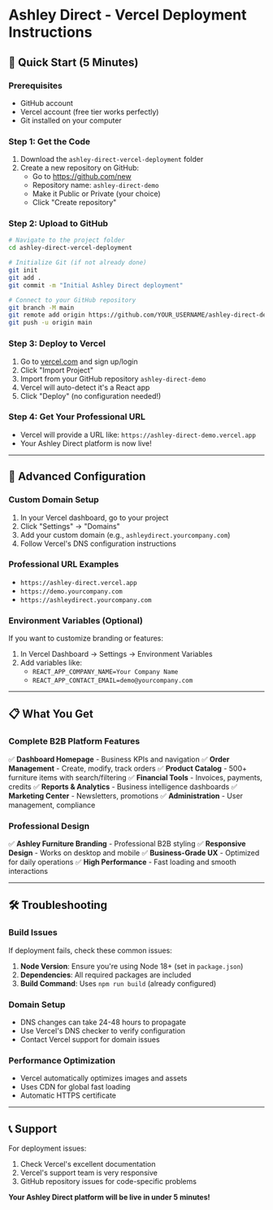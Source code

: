 # Ashley Direct - Vercel Deployment Instructions

## 🚀 Quick Start (5 Minutes)

### Prerequisites
- GitHub account
- Vercel account (free tier works perfectly)
- Git installed on your computer

### Step 1: Get the Code
1. Download the `ashley-direct-vercel-deployment` folder
2. Create a new repository on GitHub:
   - Go to https://github.com/new
   - Repository name: `ashley-direct-demo`
   - Make it Public or Private (your choice)
   - Click "Create repository"

### Step 2: Upload to GitHub
```bash
# Navigate to the project folder
cd ashley-direct-vercel-deployment

# Initialize Git (if not already done)
git init
git add .
git commit -m "Initial Ashley Direct deployment"

# Connect to your GitHub repository
git branch -M main
git remote add origin https://github.com/YOUR_USERNAME/ashley-direct-demo.git
git push -u origin main
```

### Step 3: Deploy to Vercel
1. Go to [vercel.com](https://vercel.com) and sign up/login
2. Click "Import Project"
3. Import from your GitHub repository `ashley-direct-demo`
4. Vercel will auto-detect it's a React app
5. Click "Deploy" (no configuration needed!)

### Step 4: Get Your Professional URL
- Vercel will provide a URL like: `https://ashley-direct-demo.vercel.app`
- Your Ashley Direct platform is now live!

---

## 🎯 Advanced Configuration

### Custom Domain Setup
1. In your Vercel dashboard, go to your project
2. Click "Settings" → "Domains"
3. Add your custom domain (e.g., `ashleydirect.yourcompany.com`)
4. Follow Vercel's DNS configuration instructions

### Professional URL Examples
- `https://ashley-direct.vercel.app`
- `https://demo.yourcompany.com`
- `https://ashleydirect.yourcompany.com`

### Environment Variables (Optional)
If you want to customize branding or features:
1. In Vercel Dashboard → Settings → Environment Variables
2. Add variables like:
   - `REACT_APP_COMPANY_NAME=Your Company Name`
   - `REACT_APP_CONTACT_EMAIL=demo@yourcompany.com`

---

## 📋 What You Get

### Complete B2B Platform Features
✅ **Dashboard Homepage** - Business KPIs and navigation
✅ **Order Management** - Create, modify, track orders
✅ **Product Catalog** - 500+ furniture items with search/filtering
✅ **Financial Tools** - Invoices, payments, credits
✅ **Reports & Analytics** - Business intelligence dashboards
✅ **Marketing Center** - Newsletters, promotions
✅ **Administration** - User management, compliance

### Professional Design
✅ **Ashley Furniture Branding** - Professional B2B styling
✅ **Responsive Design** - Works on desktop and mobile
✅ **Business-Grade UX** - Optimized for daily operations
✅ **High Performance** - Fast loading and smooth interactions

---

## 🛠 Troubleshooting

### Build Issues
If deployment fails, check these common issues:
1. **Node Version**: Ensure you're using Node 18+ (set in `package.json`)
2. **Dependencies**: All required packages are included
3. **Build Command**: Uses `npm run build` (already configured)

### Domain Setup
- DNS changes can take 24-48 hours to propagate
- Use Vercel's DNS checker to verify configuration
- Contact Vercel support for domain issues

### Performance Optimization
- Vercel automatically optimizes images and assets
- Uses CDN for global fast loading
- Automatic HTTPS certificate

---

## 📞 Support

For deployment issues:
1. Check Vercel's excellent documentation
2. Vercel's support team is very responsive
3. GitHub repository issues for code-specific problems

**Your Ashley Direct platform will be live in under 5 minutes!**